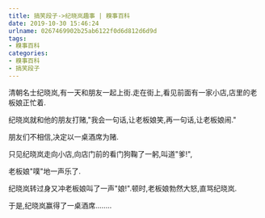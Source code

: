 ```yaml
---
title: 搞笑段子->纪晓岚趣事 | 糗事百科
date: 2019-10-30 15:46:24
urlname: 0267469902b25ab6122f0d6d812d6d9d
tags: 
- 糗事百科
categories:
- 糗事百科
- 搞笑段子
---
```

清朝名士纪晓岚,有一天和朋友一起上街.走在街上,看见前面有一家小店,店里的老板娘正忙着.

纪晓岚就和他的朋友打赌,"我会一句话,让老板娘笑,再一句话,让老板娘闹."

朋友们不相信,决定以一桌酒席为赌.

只见纪晓岚走向小店,向店门前的看门狗鞠了一躬,叫道"爹!",

老板娘"噗"地一声乐了.

纪晓岚转过身又冲老板娘叫了一声"娘!".顿时,老板娘勃然大怒,直骂纪晓岚.

于是,纪晓岚赢得了一桌酒席........


